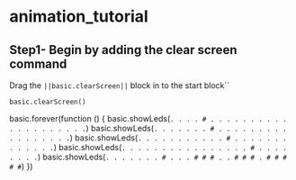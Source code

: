 # animation_tutorial


## Step1- Begin by adding the clear screen command
Drag the ``||basic.clearScreen||`` block in to the start block``

```blocks
basic.clearScreen()
```
basic.forever(function () {
    basic.showLeds(`
        . . . . #
        . . . . .
        . . . . .
        . . . . .
        . . . . .
        `)
    basic.showLeds(`
        . . . . .
        . . # . .
        . . . . .
        . . . . .
        . . . . .
        `)
    basic.showLeds(`
        . . . . .
        . . . . .
        . # . . .
        . . . . .
        . . . . .
        `)
    basic.showLeds(`
        . . . . .
        . . . . .
        . . . . .
        . # . . .
        . . . . .
        `)
    basic.showLeds(`
        . . . . .
        . . # . .
        . # # # .
        . # # # .
        # # # # #
        `)
})
